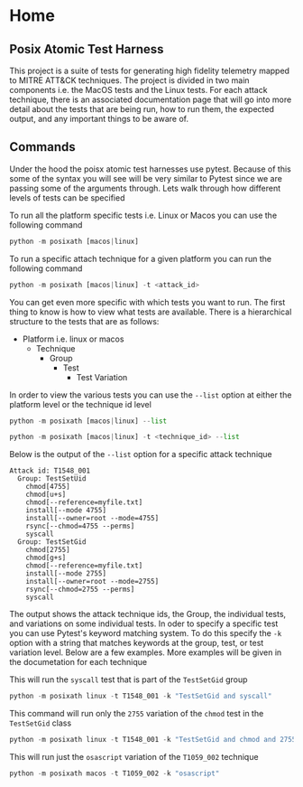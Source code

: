 # Home

## Posix Atomic Test Harness
This project is a suite of tests for generating high fidelity telemetry mapped to MITRE ATT&CK techniques. The project is divided in two main components i.e. the MacOS tests and the Linux tests. For each attack technique, there is an associated documentation page that will go into more detail about the tests that are being run, how to run them, the expected output, and any important things to be aware of.

## Commands
Under the hood the poisx atomic test harnesses use pytest. Because of this some of the syntax you will see will be very similar to Pytest since we are passing some of the arguments through. Lets walk through how different levels of tests can be specified

To run all the platform specific tests i.e. Linux or Macos you can use the following command
```python
python -m posixath [macos|linux]
```

To run a specific attach technique for a given platform you can run the following command
```python
python -m posixath [macos|linux] -t <attack_id>
```

You can get even more specific with which tests you want to run. The first thing to know is how to view what tests are available. There is a hierarchical structure to the tests that are as follows:
- Platform i.e. linux or macos
  - Technique
    - Group
      - Test
        - Test Variation

In order to view the various tests you can use the `--list` option at either the platform level or the technique id level
```python
python -m posixath [macos|linux] --list
```
```python
python -m posixath [macos|linux] -t <technique_id> --list
```

Below is the output of the `--list` option for a specific attack technique
```
Attack id: T1548_001
  Group: TestSetUid
    chmod[4755]
    chmod[u+s]
    chmod[--reference=myfile.txt]
    install[--mode 4755]
    install[--owner=root --mode=4755]
    rsync[--chmod=4755 --perms]
    syscall
  Group: TestSetGid
    chmod[2755]
    chmod[g+s]
    chmod[--reference=myfile.txt]
    install[--mode 2755]
    install[--owner=root --mode=2755]
    rsync[--chmod=2755 --perms]
    syscall
```

The output shows the attack technique ids, the Group, the individual tests, and variations on some individual tests. In oder to specify a specific test you can use Pytest's keyword matching system. To do this specify the `-k` option with a string that matches keywords at the group, test, or test variation level. Below are a few examples. More examples will be given in the documetation for each technique

This will run the `syscall` test that is part of the `TestSetGid` group
```python
python -m posixath linux -t T1548_001 -k "TestSetGid and syscall"
```

This command will run only the `2755` variation of the `chmod` test in the `TestSetGid` class
```python
python -m posixath linux -t T1548_001 -k "TestSetGid and chmod and 2755 and not rsync"
```

This will run just the `osascript` variation of the `T1059_002` technique
```python
python -m posixath macos -t T1059_002 -k "osascript"
```

